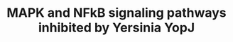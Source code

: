 ---
annotations:
- type: Disease Ontology
  value: bubonic plague
- type: Pathway Ontology
  value: mitogen activated protein kinase signaling pathway
authors:
- AAR&Co
- Mkutmon
- Khanspers
- Egonw
- Eweitz
description: This pathway is based on the figure 24.1 of "In Vitro Signaling by MAPK
  and NFκB Pathways Inhibited by Yersinia YopJ" (see bibliography). In the MAPK and
  NFkB pathways, YopJ is the main inhibitor of Raf and TRAF6, NIK, or MEKK1. YopJ,
  in the NFkB pathway, may inhibit TRAF6,NIK, or MEKK.  The pathway is activated by
  the stimulus of the  genes TRAF6, NIK, or MEKK1, or the stimulus on the interactions
  between Ras to Raf. In the NFkB pathway along with the MAPK pathway, with the use
  of activators such as kinases, G-proteins, and E3 ligases, are catalysts to initiate
  of signaling cascades with a concentrated lysate.   Proteins on this pathway have
  targeted assays available via the [https://assays.cancer.gov/available_assays?wp_id=WP3849
  CPTAC Assay Portal]
last-edited: 2021-05-07
organisms:
- Homo sapiens
redirect_from:
- /index.php/Pathway:WP3849
- /instance/WP3849
schema-jsonld:
- '@context': https://schema.org/
  '@id': https://wikipathways.github.io/pathways/WP3849.html
  '@type': Dataset
  creator:
    '@type': Organization
    name: WikiPathways
  description: This pathway is based on the figure 24.1 of "In Vitro Signaling by
    MAPK and NFκB Pathways Inhibited by Yersinia YopJ" (see bibliography). In the
    MAPK and NFkB pathways, YopJ is the main inhibitor of Raf and TRAF6, NIK, or MEKK1.
    YopJ, in the NFkB pathway, may inhibit TRAF6,NIK, or MEKK.  The pathway is activated
    by the stimulus of the  genes TRAF6, NIK, or MEKK1, or the stimulus on the interactions
    between Ras to Raf. In the NFkB pathway along with the MAPK pathway, with the
    use of activators such as kinases, G-proteins, and E3 ligases, are catalysts to
    initiate of signaling cascades with a concentrated lysate.   Proteins on this
    pathway have targeted assays available via the [https://assays.cancer.gov/available_assays?wp_id=WP3849
    CPTAC Assay Portal]
  keywords:
  - IKBKB
  - RAF
  - MKK
  - NFKB
  - Ras
  - MEKK1
  - NIK
  - MAPK
  - IKBKG
  - IkB
  - CHUK
  - TRAF6
  license: CC0
  name: MAPK and NFkB signaling pathways inhibited by Yersinia YopJ
seo: CreativeWork
title: MAPK and NFkB signaling pathways inhibited by Yersinia YopJ
wpid: WP3849
---